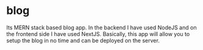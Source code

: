 # blog
Its MERN stack based blog app. In the backend I have used NodeJS and on the frontend side I have used NextJS. Basically, this app will allow you to setup the blog in no time and can be deployed on the server.
